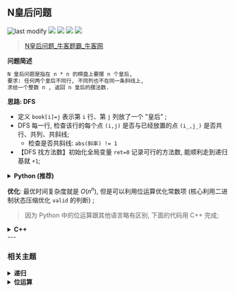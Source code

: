 ## N皇后问题
<!--START_SECTION:badge-->
![last modify](https://img.shields.io/static/v1?label=last%20modify&message=2025-07-08%2016%3A53%3A13&label_color=gray&color=thistle&style=flat-square)
[![](https://img.shields.io/static/v1?label=&message=%E5%9B%B0%E9%9A%BE&label_color=gray&color=yellow&style=flat-square)](../../../README.md#困难)
[![](https://img.shields.io/static/v1?label=&message=%E7%89%9B%E5%AE%A2&label_color=gray&color=green&style=flat-square)](../../../README.md#牛客)
[![](https://img.shields.io/static/v1?label=&message=%E9%80%92%E5%BD%92&label_color=gray&color=blue&style=flat-square)](../../../README.md#递归)
[![](https://img.shields.io/static/v1?label=&message=%E4%BD%8D%E8%BF%90%E7%AE%97&label_color=gray&color=blue&style=flat-square)](../../../README.md#位运算)
<!--END_SECTION:badge-->
<!--info
tags: [递归, 位运算]
source: 牛客
level: 困难
number: '0039'
name: N皇后问题
companies: []
-->

> [N皇后问题_牛客题霸_牛客网](https://www.nowcoder.com/practice/c76408782512486d91eea181107293b6)

<summary><b>问题简述</b></summary>

```txt
N 皇后问题是指在 n * n 的棋盘上要摆 n 个皇后,
要求: 任何两个皇后不同行, 不同列也不在同一条斜线上,
求给一个整数 n , 返回 n 皇后的摆法数.
```

<!--
<details><summary><b>详细描述</b></summary>

```txt
```

</details>
-->


<!-- <div align="center"><img src="../../../_assets/xxx.png" height="300" /></div> -->

<summary><b>思路: DFS</b></summary>

<!-- 左程云算法: N皇后问题 https://www.bilibili.com/video/BV1NU4y1M7rF?p=9&t=8702.4 -->

- 定义 `book[i]=j` 表示第 `i` 行、第 `j` 列放了一个 "皇后" ;
- DFS 每一行, 检查该行的每个点 `(i,j)` 是否与已经放置的点 `(i_,j_)` 是否共行、共列、共斜线;
    - 检查是否共斜线: `abs(斜率) != 1`
- 【DFS 找方法数】初始化全局变量 `ret=0` 记录可行的方法数, 能顺利走到递归基就 `+1`;

<details><summary><b>Python (推荐) </b></summary>

```python
#
# 代码中的类名、方法名、参数名已经指定, 请勿修改, 直接返回方法规定的值即可
#
# @param n int整型 the n
# @return int整型
#
class Solution:
    def Nqueen(self , n: int) -> int:
        # book[i] = j 表示第 i 行的 "皇后" 放在了第 j 列
        book = [-1] * n

        def valid(i, j):
            """验证当前点 (i,j) 与所有已经放置的点 (i_,j_) 是否共列或共斜线"""
            for i_ in range(i):
                j_ = book[i_]
                # 如果共列或共斜线, 因为 i_ < i, 所以不会共行
                if j == j_ or abs(i - i_) == abs(j - j_):
                    return False
            return True

        # 记录找到的方法数
        self.ret = 0

        def dfs(i):
            """深度优先遍历每一行"""
            if i == n:  # 找到一种摆法
                self.ret += 1
                return

            for j in range(n):  # 遍历第 i 行的每个点 (i, j)
                if valid(i, j):  # 验证当前点 (i, j) 是否能放
                    book[i] = j
                    dfs(i + 1)
                    # book[i] = -1  # 这里不需要回溯, 因为 valid 只会遍历 book[0:i-1]
        dfs(0)
        return self.ret
```

</details>


**优化**: 最优时间复杂度就是 $O(n^n)$, 但是可以利用位运算优化常数项 (核心利用二进制状态压缩优化 `valid` 的判断) ;
> 因为 Python 中的位运算跟其他语言略有区别, 下面的代码用 C++ 完成;

<details><summary><b>C++</b></summary>

```cpp
class Solution {
    int ret = 0;  // 记录找到的方法数

    void dfs(int c, int l, int r, int limit) {
        if (c == limit) {  // 列都填满了, 说明找到了一种摆法
            ret += 1;
            return;
        }
        // 当前行可以摆放的位置
        int pos = limit & (~(c | l | r));
        while (pos) {
            // 找到 pos 中最右侧的 1
            int R1 = pos & (~pos + 1);
            dfs(c | R1,  // 增加一个列限制
                (l | R1) << 1,  // 加一个 左斜线的限制
                (r | R1) >> 1,  // 加一个 右斜线的限制
                limit);  // limit 不变
            pos -= R1;  // 把最右的 1 清 0
        }
    }

public:
    int Nqueen(int n) {
        // limit 的后 n 位为 1, 因为 n <= 9, 所以 int 就够了
        // limit 的作用是限制有效位置, 该值全程不会改变
        int limit = (1 << n) - 1;
        dfs(0, 0, 0, limit);  // 初始全 0, 表示都没有限制
        return ret;
    }
};
```

</details>
<!--START_SECTION:relate-->
---

### 相关主题

<details><summary><b>递归</b></summary>

> [[中等, LeetCode] 全排列 🔥](../10/LeetCode_0046_中等_全排列.md)  
> [[中等, LeetCode] 全排列II 🔥](../10/LeetCode_0047_中等_全排列II.md)  
> [[中等, LeetCode] 组合总和 🔥](../10/LeetCode_0039_中等_组合总和.md)  
> [[中等, LeetCode] 组合总和II 🔥](../10/LeetCode_0040_中等_组合总和II.md)  
> [[中等, 剑指Offer] 二叉搜索树与双向链表 🔥](../../2021/12/剑指Offer_3600_中等_二叉搜索树与双向链表.md)  
> [[中等, 剑指Offer] 数值的整数次方 (快速幂) 🔥](../../2021/11/剑指Offer_1600_中等_数值的整数次方(快速幂).md)  
> [[中等, 剑指Offer] 树的子结构](../../2021/11/剑指Offer_2600_中等_树的子结构.md)  
> [[中等, 剑指Offer] 求1~n的和](../01/剑指Offer_6400_中等_求1~n的和.md)  
> [[中等, 牛客] 加起来和为目标值的组合(二)](牛客_0046_中等_加起来和为目标值的组合(二).md)  
> [[中等, 牛客] 括号生成](../02/牛客_0026_中等_括号生成.md)  
> [[中等, 牛客] 有重复项数字的全排列](牛客_0042_中等_有重复项数字的全排列.md)  
> [[中等, 牛客] 汉诺塔问题 🔥](牛客_0067_中等_汉诺塔问题.md)  
> [[中等, 牛客] 没有重复项数字的全排列](牛客_0043_中等_没有重复项数字的全排列.md)  
> [[中等, 牛客] 集合的所有子集(一)](../02/牛客_0027_中等_集合的所有子集(一).md)  
  > 
> [[困难, 剑指Offer] 正则表达式匹配](../../2021/11/剑指Offer_1900_困难_正则表达式匹配.md)  
> [[困难, 牛客] 数独](牛客_0047_困难_数独.md)  
  > 
> [[简单, LeetCode] 二叉树的最大深度 🔥](../07/LeetCode_0104_简单_二叉树的最大深度.md)  
> [[简单, 剑指Offer] 二叉树的镜像](../../2021/11/剑指Offer_2700_简单_二叉树的镜像.md)  
> [[简单, 剑指Offer] 从尾到头打印链表](../../2021/11/剑指Offer_0600_简单_从尾到头打印链表.md)  
> [[简单, 剑指Offer] 对称的二叉树](../../2021/11/剑指Offer_2800_简单_对称的二叉树.md)  
  > 

</details>
<details><summary><b>位运算</b></summary>

> [[中等, LeetCode] 两数相除](../../2021/10/LeetCode_0029_中等_两数相除.md)  
> [[中等, LeetCode] 重复的DNA序列](../07/LeetCode_0187_中等_重复的DNA序列.md)  
> [[中等, 剑指Offer] 数组中数字出现的次数](../01/剑指Offer_5601_中等_数组中数字出现的次数.md)  
> [[中等, 剑指Offer] 数组中数字出现的次数](../01/剑指Offer_5602_中等_数组中数字出现的次数.md)  
> [[中等, 牛客] 数组中只出现一次的两个数字 🔥](牛客_0075_中等_数组中只出现一次的两个数字.md)  
  > 
> [[简单, 剑指Offer] 不用加减乘除做加法](../01/剑指Offer_6500_简单_不用加减乘除做加法.md)  
> [[简单, 剑指Offer] 二进制中1的个数](../../2021/11/剑指Offer_1500_简单_二进制中1的个数.md)  
> [[简单, 牛客] 二进制中1的个数 🔥](../05/牛客_0120_简单_二进制中1的个数.md)  
  > 

</details>
<!--END_SECTION:relate-->
